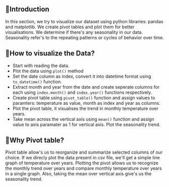 ## 🔽Introduction
In this section, we try to visualize our dataset using python libraries: pandas and matplotlib.
We create pivot tables and plot them for better visualisations.
We determine if there's any seasonality in our data. 
Seasonality refer's to the repeating patterns or cycles of behavior over time.

## 🤔How to visualize the Data?
- Start with reading the data.
- Plot the data using `plot()` method
- Set the date column as index, convert it into datetime format using `to_datetime()` function.
- Extract month and year from the date and create seperate columns for each using `index.month()` and `index.year()` functions respectively.
- Create pivot table using `pivot_table()` function and assign values to paramters: temperature as value, month as index and year as columns.
- Plot the pivot table, it visualises the trend in monthly temperature over years.
- Take mean across the vertical axis using `mean()` function and assign value to axis paramater as 1 for vertical axis. Plot the seasonality trend.

## 🧠Why Pivot table?
Pivot table allow's us to reorganize and summarize selected columns of our choice.
If we direcly plot the data present in csv file, we'll get a simple line graph of temperature over years.
Plotting the pivot allows us to recognize the monthly trend over years and compare monthly temperature over years in a single graph.
Also, taking the mean over vertical axis give's us the seasonality trend.
